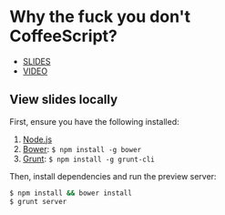 # Why the fuck you don't CoffeeScript?

* [SLIDES](http://fragphace.github.io/talk-why-the-fuck-you-dont-coffeescript)
* [VIDEO](https://www.youtube.com/watch?v=ZeVzqMJiXhs)

## View slides locally

First, ensure you have the following installed:

1. [Node.js](http://nodejs.org)
2. [Bower](http://bower.io): `$ npm install -g bower`
3. [Grunt](http://gruntjs.com): `$ npm install -g grunt-cli`

Then, install dependencies and run the preview server:

```bash
$ npm install && bower install
$ grunt server
```
